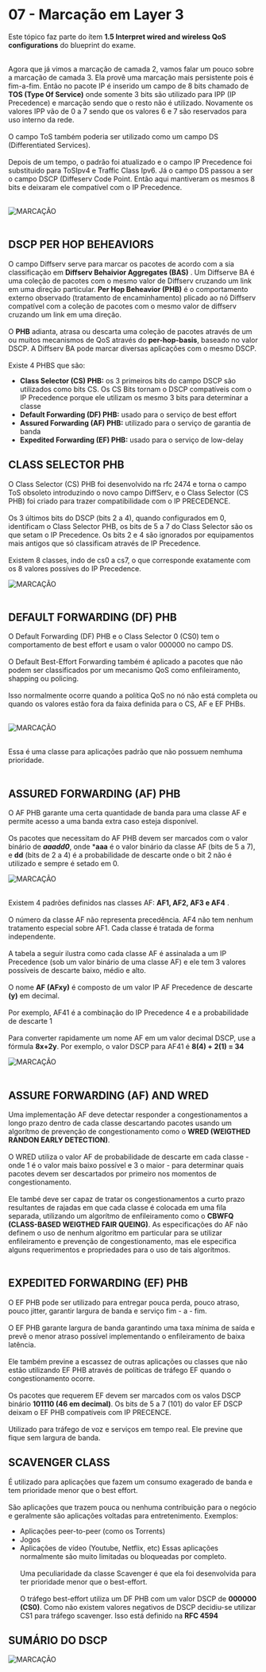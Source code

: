 # 07 - Marcação em Layer 3

Este tópico faz parte do ítem **1.5 Interpret wired and wireless QoS configurations** do blueprint do exame. <br></br>

Agora que já vimos a marcação de camada 2, vamos falar um pouco sobre a marcação de camada 3. Ela provê uma marcação mais persistente pois é fim-a-fim. Então no pacote IP é inserido um campo de 8 bits chamado de **TOS (Type Of Service)** onde somente 3 bits são utilizado para IPP (IP Precedence) e marcação sendo que o resto não é utilizado. Novamente os valores IPP vão de 0 a 7 sendo que os valores 6 e 7 são reservados para uso interno da rede. <br></br>
O campo ToS também poderia ser utilizado como um campo DS (Differentiated Services). <br></br>
Depois de um tempo, o padrão foi atualizado e o campo IP Precedence foi substituido para ToSIpv4 e Traffic Class Ipv6. Já o campo DS passou a ser o campo DSCP (Diffeserv Code Point. Então aqui mantiveram os mesmos 8 bits e deixaram ele compatível com o IP Precedence. <br></br>

![MARCAÇÃO](Imagens/pacote_ipv4.png) <br></br>

## DSCP PER HOP BEHEAVIORS

O campo Diffserv serve para marcar os pacotes de acordo com a sia classificação em **Diffserv Behaivior Aggregates (BAS)** . Um Diffserve BA é uma coleção de pacotes com o mesmo valor de Diffserv cruzando um link em uma direção particular. **Per Hop Beheavior (PHB)** é o comportamento externo observado (tratamento de encaminhamento) plicado ao nó Diffserv compatível com a coleção de pacotes com o mesmo valor de diffserv cruzando um link em uma direção. <br></br>
O **PHB** adianta, atrasa ou descarta uma coleção de pacotes através de um ou muitos mecanismos de QoS através do **per-hop-basis**, baseado no valor DSCP. A Diffserv BA pode marcar diversas aplicações com o mesmo DSCP. <br></br>
Existe 4 PHBS que são: 
* **Class Selector (CS) PHB:** os 3 primeiros bits do campo DSCP são utilizados como bits CS. Os CS Bits tornam o DSCP compatíveis com o IP Precedence porque ele utilizam os mesmo 3 bits para determinar a classe
* **Default Forwarding (DF) PHB:** usado para o serviço de best effort
* **Assured Forwarding (AF) PHB:** utilizado para o serviço de garantia de banda
* **Expedited Forwarding (EF) PHB:** usado para o serviço de low-delay

## CLASS SELECTOR PHB

O Class Selector (CS) PHB foi desenvolvido na rfc 2474 e torna o campo ToS obsoleto introduzindo o novo campo DiffServ, e o Class Selector (CS PHB) foi criado para trazer compatibilidade com o IP PRECEDENCE. <br></br>
Os 3 últimos bits do DSCP (bits 2 a 4), quando configurados em 0, identificam o Class Selector PHB, os bits de 5 a 7 do Class Selector são os que setam o IP Precedence. Os bits 2 e 4 são ignorados por equipamentos mais antigos que só classificam através de IP Precedence. <br></br>
Existem 8 classes, indo de cs0 a cs7, o que corresponde exatamente com os 8 valores possíves do IP Precedence.

![MARCAÇÃO](Imagens/campo_dscp.png) <br></br>

## DEFAULT FORWARDING (DF) PHB

O Default Forwarding (DF) PHB e o Class Selector 0 (CS0) tem o comportamento de best effort e usam o valor 000000 no campo DS. <br></br>
O Default Best-Effort Forwarding também é aplicado a pacotes que não podem ser classificados por um mecanismo QoS como enfileiramento, shapping ou policing. <br></br>
Isso normalmente ocorre quando a política QoS no nó não está completa ou quando os valores estão fora da faixa definida para o CS, AF e EF PHBs. <br></br>

![MARCAÇÃO](Imagens/campo_dscp2.png) <br></br>

Essa é uma classe para aplicações padrão que não possuem nemhuma prioridade. <br></br>

## ASSURED FORWARDING (AF) PHB

O AF PHB garante uma certa quantidade de banda para uma classe AF e permite acesso a uma banda extra caso esteja disponível. <br></br>
Os pacotes que necessitam do AF PHB devem ser marcados com o valor binário de **_aaadd0_**, onde ***aaa** é o valor binário da classe AF (bits de 5 a 7), e **dd** (bits de 2 a 4) é a probabilidade de descarte onde o bit 2 não é utilizado e sempre é setado em 0. 

![MARCAÇÃO](Imagens/campo_dscp3.png) <br></br>

Existem 4 padrões definidos nas classes AF: **AF1, AF2, AF3 e AF4** . <br></br>
O número da classe AF não representa precedência. AF4 não tem nenhum tratamento especial sobre AF1. Cada classe é tratada de forma independente. <br></br>
A tabela a seguir ilustra como cada classe AF é assinalada a um IP Precedence (sob um valor binário de uma classe AF) e ele tem 3 valores possíveis de descarte baixo, médio e alto. <br></br>
O nome **AF (AFxy)** é composto de um valor IP AF Precedence de descarte **(y)** em decimal. <br></br>
Por exemplo, AF41 é a combinação do IP Precedence 4 e a probabilidade de descarte 1 <br></br>
Para converter rapidamente um nome AF em um valor decimal DSCP, use a fórmula **__8x+2y__**. Por exemplo, o valor DSCP para AF41 é **8(4) + 2(1) = 34**

![MARCAÇÃO](Imagens/campo_dscp4.png) <br></br>

## ASSURE FORWARDING (AF) AND WRED

Uma implementação AF deve detectar responder a congestionamentos a longo prazo dentro de cada classe descartando pacotes usando um algorítmo de prevenção de congestionamento como o **WRED (WEIGTHED RANDON EARLY DETECTION)**. <br></br>
O WRED utiliza o valor AF de probabilidade de descarte em cada classe - onde 1 é o valor mais baixo possível e 3 o maior - para determinar quais pacotes devem ser descartados por primeiro nos momentos de congestionamento. <br></br>
Ele també deve ser capaz de tratar os congestionamentos a curto prazo resultantes de rajadas em que cada classe é colocada em uma fila separada, utilizando um algorítmo de enfileiramento como o **CBWFQ (CLASS-BASED WEIGTHED FAIR QUEING)**. As especificações do AF não definem o uso de nenhum algorítmo em particular para se utilizar enfileiramento e prevenção de congestionamento, mas ele especifica alguns requerimentos e propriedades para o uso de tais algorítmos. <br></br>

## EXPEDITED FORWARDING (EF) PHB

O EF PHB pode ser utilizado para entregar pouca perda, pouco atraso, pouco jitter, garantir largura de banda e serviço fim - a - fim. <br></br>
O EF PHB garante largura de banda garantindo uma taxa mínima de saída e prevê o menor atraso possível implementando o enfileiramento de baixa latência. <br></br>
Ele também previne a escassez de outras aplicações ou classes que não estão utilizando EF PHB através de políticas de tráfego EF quando o congestionamento ocorre. <br></br>
Os pacotes que requerem EF devem ser marcados com os valos DSCP binário **101110 (46 em decimal)**. Os bits de 5 a 7 (101) do valor EF DSCP deixam o EF PHB compatíveis com IP PRECENCE. <br></br>
Utilizado para tráfego de voz e serviços em tempo real. Ele previne que fique sem largura de banda.

## SCAVENGER CLASS

É utilizado para aplicações que fazem um consumo exagerado de banda e tem prioridade menor que o best effort. <br></br>
São aplicações que trazem pouca ou nenhuma contribuição para o negócio e geralmente são aplicações voltadas para entretenimento. Exemplos:
* Aplicações peer-to-peer (como os Torrents)
* Jogos
* Aplicações de vídeo (Youtube, Netflix, etc)
Essas aplicações normalmente são muito limitadas ou bloqueadas por completo. <br></br>
Uma peculiaridade da classe Scavenger  é que ela foi desenvolvida para ter prioridade menor que o best-effort. <br></br>
O tráfego best-effort utiliza um DF PHB com um valor DSCP de **000000 (CS0)**. Como não existem valores negativos de DSCP decidiu-se utilizar CS1 para tráfego scavenger. Isso está definido na **RFC 4594**

## SUMÁRIO DO DSCP

![MARCAÇÃO](Imagens/sumario_dscp.png)